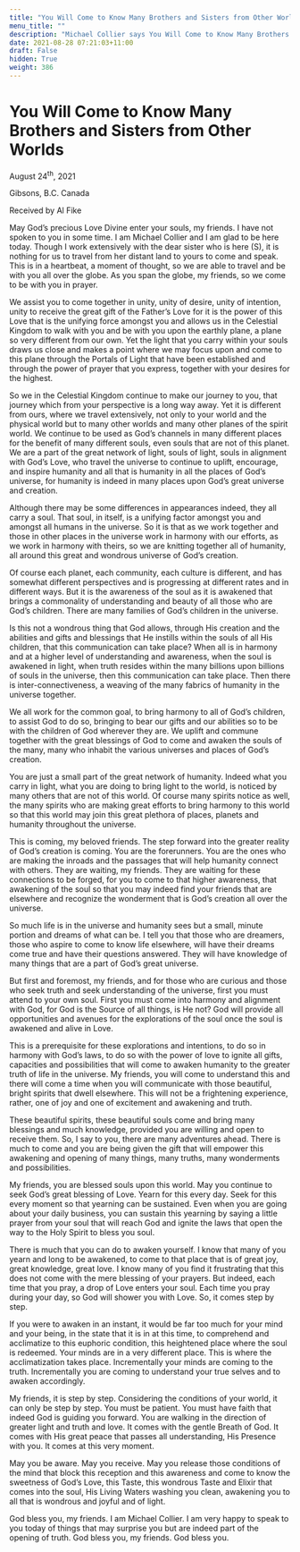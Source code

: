 ```yaml
---
title: "You Will Come to Know Many Brothers and Sisters from Other Worlds"
menu_title: ""
description: "Michael Collier says You Will Come to Know Many Brothers and Sisters from Other Worlds"
date: 2021-08-28 07:21:03+11:00
draft: False
hidden: True
weight: 386
---
```

# You Will Come to Know Many Brothers and Sisters from Other Worlds

August 24<sup>th</sup>, 2021

Gibsons, B.C. Canada

Received by Al Fike


May God’s precious Love Divine enter your souls, my friends. I have not spoken to you in some time. I am Michael Collier and I am glad to be here today. Though I work extensively with the dear sister who is here (S), it is nothing for us to travel from her distant land to yours to come and speak. This is in a heartbeat, a moment of thought, so we are able to travel and be with you all over the globe. As you span the globe, my friends, so we come to be with you in prayer. 

We assist you to come together in unity, unity of desire, unity of intention, unity to receive the great gift of the Father’s Love for it is the power of this Love that is the unifying force amongst you and allows us in the Celestial Kingdom to walk with you and be with you upon the earthly plane, a plane so very different from our own. Yet the light that you carry within your souls draws us close and makes a point where we may focus upon and come to this plane through the Portals of Light that have been established and through the power of prayer that you express, together with your desires for the highest.

So we in the Celestial Kingdom continue to make our journey to you, that journey which from your perspective is a long way away. Yet it is different from ours, where we travel extensively, not only to your world and the physical world but to many other worlds and many other planes of the spirit world. We continue to be used as God’s channels in many different places for the benefit of many different souls, even souls that are not of this planet. We are a part of the great network of light, souls of light, souls in alignment with God’s Love, who travel the universe to continue to uplift, encourage, and inspire humanity and all that is humanity in all the places of God’s universe, for humanity is indeed in many places upon God’s great universe and creation.

Although there may be some differences in appearances indeed, they all carry a soul. That soul, in itself, is a unifying factor amongst you and amongst all humans in the universe. So it is that as we work together and those in other places in the universe work in harmony with our efforts, as we work in harmony with theirs, so we are knitting together all of humanity, all around this great and wondrous universe of God’s creation.

Of course each planet, each community, each culture is different, and has somewhat different perspectives and is progressing at different rates and in different ways. But it is the awareness of the soul as it is awakened that brings a commonality of understanding and beauty of all those who are God’s children. There are many families of God’s children in the universe.

Is this not a wondrous thing that God allows, through His creation and the abilities and gifts and blessings that He instills within the souls of all His children, that this communication can take place? When all is in harmony and at a higher level of understanding and awareness, when the soul is awakened in light, when truth resides within the many billions upon billions of souls in the universe, then this communication can take place. Then there is inter-connectiveness, a weaving of the many fabrics of humanity in the universe together. 

We all work for the common goal, to bring harmony to all of God’s children, to assist God to do so, bringing to bear our gifts and our abilities so to be with the children of God wherever they are. We uplift and commune together with the great blessings of God to come and awaken the souls of the many, many who inhabit the various universes and places of God’s creation.

You are just a small part of the great network of humanity. Indeed what you carry in light, what you are doing to bring light to the world, is noticed by many others that are not of this world. Of course many spirits notice as well, the many spirits who are making great efforts to bring harmony to this world so that this world may join this great plethora of places, planets and humanity throughout the universe. 

This is coming, my beloved friends. The step forward into the greater reality of God’s creation is coming. You are the forerunners. You are the ones who are making the inroads and the passages that will help humanity connect with others. They are waiting, my friends. They are waiting for these connections to be forged, for you to come to that higher awareness, that awakening of the soul so that you may indeed find your friends that are elsewhere and recognize the wonderment that is God’s creation all over the universe.

So much life is in the universe and humanity sees but a small, minute portion and dreams of what can be. I tell you that those who are dreamers, those who aspire to come to know life elsewhere, will have their dreams come true and have their questions answered. They will have knowledge of many things that are a part of God’s great universe.

But first and foremost, my friends, and for those who are curious and those who seek truth and seek understanding of the universe, first you must attend to your own soul. First you must come into harmony and alignment with God, for God is the Source of all things, is He not? God will provide all opportunities and avenues for the explorations of the soul once the soul is awakened and alive in Love.

This is a prerequisite for these explorations and intentions, to do so in harmony with God’s laws, to do so with the power of love to ignite all gifts, capacities and possibilities that will come to awaken humanity to the greater truth of life in the universe. My friends, you will come to understand this and there will come a time when you will communicate with those beautiful, bright spirits that dwell elsewhere. This will not be a frightening experience, rather, one of joy and one of excitement and awakening and truth.

These beautiful spirits, these beautiful souls come and bring many blessings and much knowledge, provided you are willing and open to receive them. So, I say to you, there are many adventures ahead. There is much to come and you are being given the gift that will empower this awakening and opening of many things, many truths, many wonderments and possibilities.

My friends, you are blessed souls upon this world. May you continue to seek God’s great blessing of Love. Yearn for this every day. Seek for this every moment so that yearning can be sustained. Even when you are going about your daily business, you can sustain this yearning by saying a little prayer from your soul that will reach God and ignite the laws that open the way to the Holy Spirit to bless you soul.

There is much that you can do to awaken yourself. I know that many of you yearn and long to be awakened, to come to that place that is of great joy, great knowledge, great love. I know many of you find it frustrating that this does not come with the mere blessing of your prayers. But indeed, each time that you pray, a drop of Love enters your soul. Each time you pray during your day, so God will shower you with Love. So, it comes step by step. 

If you were to awaken in an instant, it would be far too much for your mind and your being, in the state that it is in at this time, to comprehend and acclimatize to this euphoric condition, this heightened place where the soul is redeemed. Your minds are in a very different place. This is where the acclimatization takes place. Incrementally your minds are coming to the truth. Incrementally you are coming to understand your true selves and to awaken accordingly.

My friends, it is step by step. Considering the conditions of your world, it can only be step by step. You must be patient. You must have faith that indeed God is guiding you forward. You are walking in the direction of greater light and truth and love. It comes with the gentle Breath of God. It comes with His great peace that passes all understanding, His Presence with you. It comes at this very moment. 

May you be aware. May you receive. May you release those conditions of the mind that block this reception and this awareness and come to know the sweetness of God’s Love, this Taste, this wondrous Taste and Elixir that comes into the soul, His Living Waters washing you clean, awakening you to all that is wondrous and joyful and of light.

God bless you, my friends. I am Michael Collier. I am very happy to speak to you today of things that may surprise you but are indeed part of the opening of truth. God bless you, my friends. God bless you.